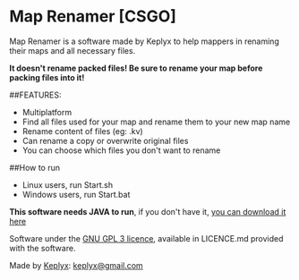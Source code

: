 # Map Renamer [CSGO]
Map Renamer is a software made by Keplyx to help mappers in renaming their maps and all necessary files.

**It doesn't rename packed files! Be sure to rename your map before packing files into it!**



##FEATURES:

- Multiplatform
- Find all files used for your map and rename them to your new map name
- Rename content of files (eg: .kv)
- Can rename a copy or overwrite original files
- You can choose which files you don't want to rename


##How to run

- Linux users, run Start.sh
- Windows users, run Start.bat

**This software needs JAVA to run**, if you don't have it, [you can download it here](https://www.java.com/download)


Software under the [GNU GPL 3 licence](https://www.gnu.org/licenses/gpl.html), available in LICENCE.md provided with the software.

Made by [Keplyx](http://steamcommunity.com/id/Keplyx/): keplyx@gmail.com
